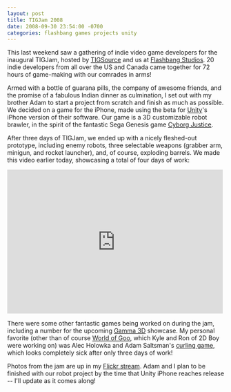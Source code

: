 ```yaml
---
layout: post
title: TIGJam 2008
date: 2008-09-30 23:54:00 -0700
categories: flashbang games projects unity
---
```


This last weekend saw a gathering of indie video game developers for the inaugural TIGJam, hosted by [TIGSource](http://tigsource.com) and us at [Flashbang Studios](http://blurst.com). 20 indie developers from all over the US and Canada came together for 72 hours of game-making with our comrades in arms!

Armed with a bottle of guarana pills, the company of awesome friends, and the promise of a fabulous Indian dinner as culmination, I set out with my brother Adam to start a project from scratch and finish as much as possible. We decided on a game for the iPhone, made using the beta for [Unity](http://unity3d.com)'s iPhone version of their software. Our game is a 3D customizable robot brawler, in the spirit of the fantastic Sega Genesis game [Cyborg Justice](http://en.wikipedia.org/wiki/Cyborg_Justice).

After three days of TIGJam, we ended up with a nicely fleshed-out prototype, including enemy robots, three selectable weapons (grabber arm, minigun, and rocket launcher), and, of course, exploding barrels. We made this video earlier today, showcasing a total of four days of work:

<iframe src="https://player.vimeo.com/video/1854457" width="500" height="333" frameborder="0" webkitallowfullscreen mozallowfullscreen allowfullscreen></iframe>

There were some other fantastic games being worked on during the jam, including a number for the upcoming [Gamma 3D](http://www.kokoromi.org/gamma3d) showcase. My personal favorite (other than of course [World of Goo](http://2dboy.com/games.php), which Kyle and Ron of 2D Boy were working on) was Alec Holowka and Adam Saltsman's [curling game](http://infiniteammo.ca/blog/curling/), which looks completely sick after only three days of work!

Photos from the jam are up in my [Flickr stream](http://www.flickr.com/photos/mmechtley/sets/72157607591863260/). Adam and I plan to be finished with our robot project by the time that Unity iPhone reaches release -- I'll update as it comes along!